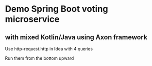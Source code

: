 # Demo Spring Boot voting microservice 
## with mixed Kotlin/Java using Axon framework

Use http-request.http in Idea with 4 queries
 
Run them from the bottom upward

